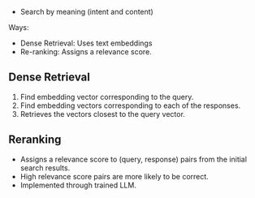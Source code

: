 
- Search by meaning (intent and content)

Ways:
- Dense Retrieval: Uses text embeddings
- Re-ranking: Assigns a relevance score.


## Dense Retrieval

1. Find embedding vector corresponding to the query.
2. Find embedding vectors corresponding to each of the responses.
3. Retrieves the vectors closest to the query vector.


## Reranking

- Assigns a relevance score to (query, response) pairs from the initial search results.
- High relevance score pairs are more likely to be correct.
- Implemented through trained LLM.